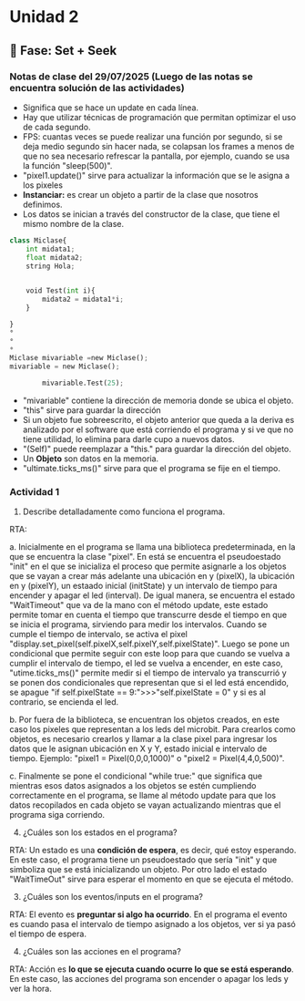 # Unidad 2

## 🔎 Fase: Set + Seek

### Notas de clase del 29/07/2025 (Luego de las notas se encuentra solución de las actividades)

- Significa que se hace un update en cada línea.
- Hay que utilizar técnicas de programación que permitan optimizar el uso de cada segundo.
- FPS: cuantas veces se puede realizar una función por segundo, si se deja medio segundo sin hacer nada, se colapsan los frames a menos de que no sea necesario refrescar la pantalla, por ejemplo, cuando se usa la función "sleep(500)".
- "pixel1.update()" sirve para actualizar la información que se le asigna a los pixeles
- **Instanciar:** es crear un objeto a partir de la clase que nosotros definimos.
- Los datos se inician a través del constructor de la clase, que tiene el mismo nombre de la clase.

```python
class Miclase{
    int midata1;
    float midata2;
    string Hola;

  
    void Test(int i){
        midata2 = midata1*i;
    }

}
°
°
°
Miclase mivariable =new Miclase();
mivariable = new Miclase();

        mivariable.Test(25);
```
        

- "mivariable" contiene la dirección de memoria donde se ubica el objeto.
- "this" sirve para guardar la dirección
- Si un objeto fue sobreescrito, el objeto anterior que queda a la deriva es analizado por el software que está corriendo el programa y si ve que no tiene utilidad, lo elimina para darle cupo a nuevos datos.
- "(Self)" puede reemplazar a "this." para guardar la dirección del objeto.
- Un **Objeto** son datos en la memoria.
- "ultimate.ticks_ms()" sirve para que el programa se fije en el tiempo.



### Actividad 1

1. Describe detalladamente como funciona el programa.

RTA: 

  a. Inicialmente en el programa se llama una biblioteca predeterminada, en la que se encuentra la clase "pixel". En está se encuentra el pseudoestado "init" en el que se inicializa el proceso que permite asignarle a los objetos que se vayan a crear más adelante una ubicación en y (pixelX), la ubicación en y (pixelY), un estaado inicial (initState) y un intervalo de tiempo para encender y apagar el led (interval). De igual manera, se encuentra el estado "WaitTimeout" que va de la mano con el método update, este estado permite tomar en cuenta el tiempo que transcurre desde el tiempo en que se inicia el programa, sirviendo para medir los intervalos. Cuando se cumple el tiempo de intervalo, se activa el pixel "display.set_pixel(self.pixelX,self.pixelY,self.pixelState)". Luego se pone un condicional que permite seguir con este loop para que cuando se vuelva a cumplir el intervalo de tiempo, el led se vuelva a encender, en este caso, "utime.ticks_ms()" permite medir si el tiempo de intervalo ya transcurrió y se ponen dos condicionales que representan que si el led está encendido, se apague "if self.pixelState == 9:">>>"self.pixelState = 0" y si es al contrario, se encienda el led.

  b. Por fuera de la biblioteca, se encuentran los objetos creados, en este caso los pixeles que representan a los leds del microbit. Para crearlos como objetos, es necesario crearlos y llamar a la clase pixel para ingresar los datos que le asignan ubicación en X y Y, estado inicial e intervalo de tiempo. Ejemplo: "pixel1 = Pixel(0,0,0,1000)" o "pixel2 = Pixel(4,4,0,500)".

  c. Finalmente se pone el condicional "while true:" que significa que mientras esos datos asignados a los objetos se estén cumpliendo correctamente en el programa, se llame al método update para que los datos recopilados en cada objeto se vayan actualizando mientras que el programa siga corriendo.


4. ¿Cuáles son los estados en el programa?

RTA: Un estado es una **condición de espera**, es decir, qué estoy esperando. En este caso, el programa tiene un pseudoestado que sería "init" y que simboliza que se está inicializando un objeto. Por otro lado el estado "WaitTimeOut" sirve para esperar el momento en que se ejecuta el método.

3. ¿Cuáles son los eventos/inputs en el programa?

RTA: El evento es **preguntar si algo ha ocurrido**. En el programa el evento es cuando pasa el intervalo de tiempo asignado a los objetos, ver si ya pasó el tiempo de espera.

4. ¿Cuáles son las acciones en el programa?

RTA: Acción es **lo que se ejecuta cuando ocurre lo que se está esperando**. En este caso, las acciones del programa son encender o apagar los leds y ver la hora.

